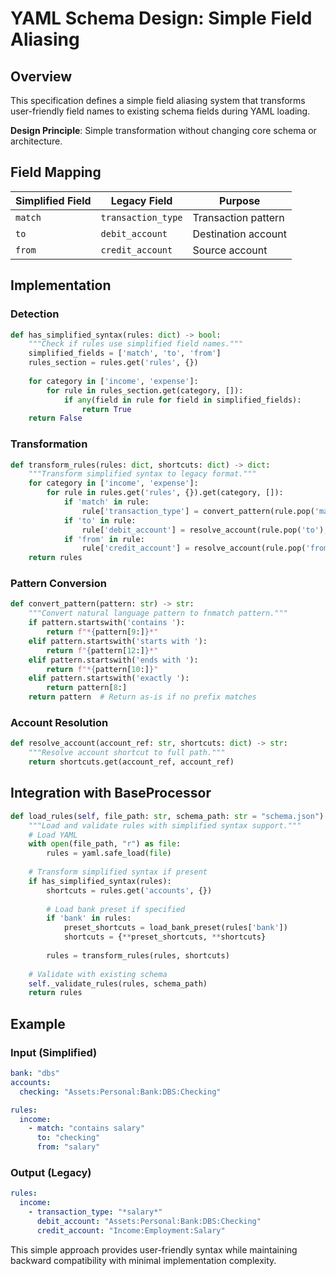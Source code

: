 # YAML Schema Design: Simple Field Aliasing

## Overview

This specification defines a simple field aliasing system that transforms user-friendly field names to existing schema fields during YAML loading.

**Design Principle**: Simple transformation without changing core schema or architecture.

## Field Mapping

| Simplified Field | Legacy Field | Purpose |
|-----------------|--------------|---------|
| `match` | `transaction_type` | Transaction pattern |
| `to` | `debit_account` | Destination account |
| `from` | `credit_account` | Source account |

## Implementation

### Detection
```python
def has_simplified_syntax(rules: dict) -> bool:
    """Check if rules use simplified field names."""
    simplified_fields = ['match', 'to', 'from']
    rules_section = rules.get('rules', {})
    
    for category in ['income', 'expense']:
        for rule in rules_section.get(category, []):
            if any(field in rule for field in simplified_fields):
                return True
    return False
```

### Transformation
```python
def transform_rules(rules: dict, shortcuts: dict) -> dict:
    """Transform simplified syntax to legacy format."""
    for category in ['income', 'expense']:
        for rule in rules.get('rules', {}).get(category, []):
            if 'match' in rule:
                rule['transaction_type'] = convert_pattern(rule.pop('match'))
            if 'to' in rule:
                rule['debit_account'] = resolve_account(rule.pop('to'), shortcuts)
            if 'from' in rule:
                rule['credit_account'] = resolve_account(rule.pop('from'), shortcuts)
    return rules
```

### Pattern Conversion
```python
def convert_pattern(pattern: str) -> str:
    """Convert natural language pattern to fnmatch pattern."""
    if pattern.startswith('contains '):
        return f"*{pattern[9:]}*"
    elif pattern.startswith('starts with '):
        return f"{pattern[12:]}*"
    elif pattern.startswith('ends with '):
        return f"*{pattern[10:]}"
    elif pattern.startswith('exactly '):
        return pattern[8:]
    return pattern  # Return as-is if no prefix matches
```

### Account Resolution
```python
def resolve_account(account_ref: str, shortcuts: dict) -> str:
    """Resolve account shortcut to full path."""
    return shortcuts.get(account_ref, account_ref)
```

## Integration with BaseProcessor

```python
def load_rules(self, file_path: str, schema_path: str = "schema.json") -> dict:
    """Load and validate rules with simplified syntax support."""
    # Load YAML
    with open(file_path, "r") as file:
        rules = yaml.safe_load(file)
    
    # Transform simplified syntax if present
    if has_simplified_syntax(rules):
        shortcuts = rules.get('accounts', {})
        
        # Load bank preset if specified  
        if 'bank' in rules:
            preset_shortcuts = load_bank_preset(rules['bank'])
            shortcuts = {**preset_shortcuts, **shortcuts}
        
        rules = transform_rules(rules, shortcuts)
    
    # Validate with existing schema
    self._validate_rules(rules, schema_path)
    return rules
```

## Example

### Input (Simplified)
```yaml
bank: "dbs"
accounts:
  checking: "Assets:Personal:Bank:DBS:Checking"

rules:
  income:
    - match: "contains salary"
      to: "checking"
      from: "salary"
```

### Output (Legacy)
```yaml
rules:
  income:
    - transaction_type: "*salary*"
      debit_account: "Assets:Personal:Bank:DBS:Checking"
      credit_account: "Income:Employment:Salary"
```

This simple approach provides user-friendly syntax while maintaining backward compatibility with minimal implementation complexity.